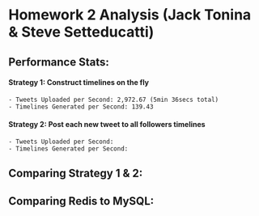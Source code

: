 # Homework 2 Analysis (Jack Tonina & Steve Setteducatti)

## **Performance Stats:**
#### Strategy 1: Construct timelines on the fly
    - Tweets Uploaded per Second: 2,972.67 (5min 36secs total)
    - Timelines Generated per Second: 139.43
    
#### Strategy 2: Post each new tweet to all followers timelines
    - Tweets Uploaded per Second: 
    - Timelines Generated per Second:
    
## **Comparing Strategy 1 & 2:**

## **Comparing Redis to MySQL:**